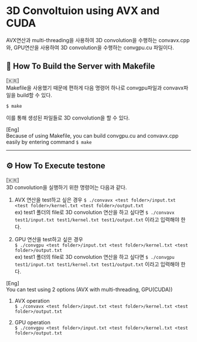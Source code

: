 # 3D Convoltuion using AVX and CUDA
AVX연산과 multi-threading을 사용하여 3D convolution을 수행하는 convavx.cpp와,
GPU연산을 사용하여 3D convolution을 수행하는 convgpu.cu 파일이다.

## 🔨 How To Build the Server with Makefile
[🇰🇷]  
Makefile을 사용했기 때문에 편하게 다음 명령어 하나로 convgpu파일과 convavx파일을 build할 수 있다.  

```$ make```

이를 통해 생성된 파일들로 3D convolution을 할 수 있다.
 
[Eng]  
Because of using Makefile, you can build convgpu.cu and convavx.cpp easily by entering command ```$ make```
<br/>

---

## ⚙ How To Execute testone
[🇰🇷]  
3D convolution을 실행하기 위한 명령어는 다음과 같다.  

1. AVX 연산을 test하고 싶은 경우
```$ ./convavx <test folder>/input.txt <test folder>/kernel.txt <test folder>/output.txt```  
ex) test1 폴더의 file로 3D convolution 연산을 하고 싶다면 ``` $ ./convavx test1/input.txt test1/kernel.txt test1/output.txt ``` 이라고 입력해야 한다.

2. GPU 연산을 test하고 싶은 경우  
```$ ./convgpu <test folder>/input.txt <test folder>/kernel.txt <test folder>/output.txt```  
ex) test1 폴더의 file로 3D convolution 연산을 하고 싶다면 ``` $ ./convgpu test1/input.txt test1/kernel.txt test1/output.txt ``` 이라고 입력해야 한다.

[Eng]  
You can test using 2 options (AVX with multi-threading, GPU(CUDA))   

1. AVX operation  
```$ ./convavx <test folder>/input.txt <test folder>/kernel.txt <test folder>/output.txt```  

2. GPU operation  
```$ ./convgpu <test folder>/input.txt <test folder>/kernel.txt <test folder>/output.txt```
